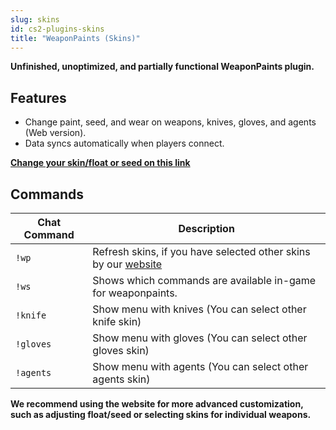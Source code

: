```yaml
---
slug: skins
id: cs2-plugins-skins
title: "WeaponPaints (Skins)"
---
```


**Unfinished, unoptimized, and partially functional WeaponPaints plugin.**

## Features
- Change paint, seed, and wear on weapons, knives, gloves, and agents (Web version).
- Data syncs automatically when players connect.

**[Change your skin/float or seed on this link](https://skins.fsho.st)**


## Commands
| Chat Command | Description |
| ------------ | ----------- |
| `!wp`        | Refresh skins, if you have selected other skins by our [website](https://skins.fsho.st) |
| `!ws`        | Shows which commands are available in-game for weaponpaints. |
| `!knife`     | Show menu with knives (You can select other knife skin) |
| `!gloves`    | Show menu with gloves (You can select other gloves skin) |
| `!agents`    | Show menu with agents (You can select other agents skin) |

**We recommend using the website for more advanced customization, such as adjusting float/seed or selecting skins for individual weapons.**

